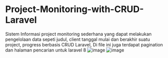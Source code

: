 # Project-Monitoring-with-CRUD-Laravel
Sistem Informasi project monitoring sederhana yang dapat melakukan pengelolaan data sepeti judul, client tanggal mulai dan berakhir suatu project, progress berbasis CRUD Laravel, Di file ini juga terdapat pagination dan halaman pencarian untuk laravel 8
![image](https://user-images.githubusercontent.com/103389606/164912773-19dcb371-7dde-458c-900a-d3ce0a0c9f34.png)
![image](https://user-images.githubusercontent.com/103389606/164912790-b305d07a-dc8d-465e-8c03-f19f0e28e2d6.png)


